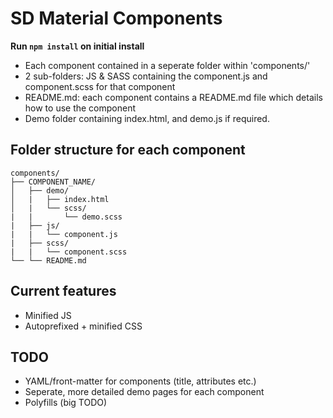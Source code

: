 # SD Material Components 

**Run `npm install` on initial install**

- Each component contained in a seperate folder within 'components/'
- 2 sub-folders: JS & SASS containing the component.js and component.scss for that component
- README.md: each component contains a README.md file which details how to use the component 
- Demo folder containing index.html, and demo.js if required.

## Folder structure for each component
```
components/
├── COMPONENT_NAME/ 
│   ├── demo/
│   |   ├── index.html
│   |   └── scss/
|   |       └── demo.scss
|   ├── js/
|   |   └── component.js
|   ├── scss/
|   |   └── component.scss
└── └── README.md
```

## Current features

- Minified JS
- Autoprefixed + minified CSS

## TODO

- YAML/front-matter for components (title, attributes etc.)
- Seperate, more detailed demo pages for each component
- Polyfills (big TODO)
